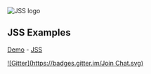 ![JSS logo](https://avatars1.githubusercontent.com/u/9503099?v=3&s=60)

## JSS Examples

[Demo](http://jsstyles.github.io/examples/index.html) -
[JSS](https://github.com/jsstyles/jss)

[![Gitter](https://badges.gitter.im/Join Chat.svg)](https://gitter.im/jsstyles/jss?utm_source=badge&utm_medium=badge&utm_campaign=pr-badge&utm_content=badge)

